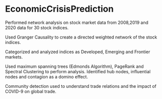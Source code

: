 # EconomicCrisisPrediction
Performed network analysis on stock market data from 2008,2019 and 2020 data for 30 stock indices.

Used Granger Causality to create a directed weighted network of the stock indices.

Categorized and analyzed indices as Developed, Emerging and Frontier markets.

Used maximum spanning trees (Edmonds Algorithm), PageRank and Spectral Clustering to perform analysis. Identified hub nodes, influential nodes and contagion as a domino effect. 

Community detection used to understand trade relations and the impact of COVID-9 on global trade.
